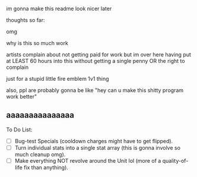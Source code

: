 im gonna make this readme look nicer later

thoughts so far:

omg

why is this so much work

artists complain about not getting paid for work but im over here having put at LEAST 60 hours into this without getting a single penny OR the right to complain

just for a stupid little fire emblem 1v1 thing

also, ppl are probably gonna be like "hey can u make this shitty program work better"

## aaaaaaaaaaaaaaa

To Do List:
- [ ] Bug-test Specials (cooldown charges might have to get flipped).
- [ ] Turn individual stats into a single stat array (this is gonna involve so much cleanup omg).
- [ ] Make everything NOT revolve around the Unit lol (more of a quality-of-life fix than anything).
